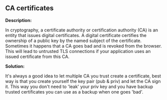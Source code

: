 
CA certificates
-------

**Description:**

In cryptography, a certificate authority or certification authority (CA) is an entity that 
issues digital certificates. A digital certificate certifies the ownership of a public key 
by the named subject of the certificate. Sometimes it happens that a CA goes bad and is 
revoked from the browser. This will lead to untrusted TLS connections if your application 
uses an issued certificate from this CA.

**Solution:**

It's always a good idea to let multiple CA you trust create a certificate, 
best way is that you create yourself the key pair (pub & priv) and let the CA sign it. 
This way you don't need to 'leak' your priv key and you have backup trusted 
certificates you can use as a backup when one goes 'bad'.

	